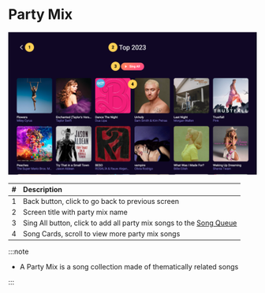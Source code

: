 # Party Mix

![Party Mix](img/browsePartyMixSongs.png)

|   # | Description                                                                                                        |
| --: | :----------------------------------------------------------------------------------------------------------------- |
|   1 | Back button, click to go back to previous screen                                                                   |
|   2 | Screen title with party mix name                                                                                   |
|   3 | Sing All button, click to add all party mix songs to the [Song Queue](/docs/Screen%20Descriptions/Song%20Queue) |
|   4 | Song Cards, scroll to view more party mix songs                                                                    |

:::note

- A Party Mix is a song collection made of thematically related songs

:::
